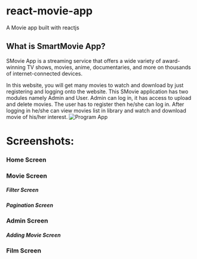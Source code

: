 # react-movie-app
A Movie app built with reactjs

## What is SmartMovie App?
SMovie App is a streaming service that offers a wide variety of award-winning TV shows, movies, anime, documentaries, and more on thousands of internet-connected devices.

In this website, you will get many movies to watch and download by just registering and logging onto the website. This SMovie application has two modules namely Admin and User. Admin can log in, it has access to upload and delete movies. The user has to register then he/she can log in. After logging in he/she can view movies list in library and watch and download movie of his/her interest.
![Program App](url)
# Screenshots:
### Home Screen

### Movie Screen

##### Filter Screen

##### Pagination Screen

### Admin Screen

##### Adding Movie Screen

### Film Screen

